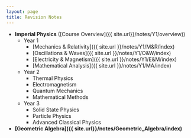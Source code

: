 ```yaml
---
layout: page
title: Revision Notes
---
```

- **Imperial Physics** ([Course Overview]({{ site.url}}/notes/Y1/overview))
  - Year 1
    - [Mechanics & Relativity]({{ site.url }}/notes/Y1/M&R/index)
    - [Oscillations & Waves]({{ site.url }}/notes/Y1/O&W/index)
    - [Electricity & Magnetism]({{ site.url }}/notes/Y1/E&M/index)
    - [Mathematical Analysis]({{ site.url }}/notes/Y1/MA/index)
  - Year 2
    - Thermal Physics
    - Electromagnetism
    - Quantum Mechanics
    - Mathematical Methods
  - Year 3
    - Solid State Physics
    - Particle Physics
    - Advanced Classical Physics
- **[Geometric Algebra]({{ site.url}}/notes/Geometric_Algebra/index)**
